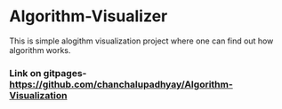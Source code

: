# Algorithm-Visualizer

This is simple alogithm visualization project where one can find out how algorithm works.

### Link on gitpages-https://github.com/chanchalupadhyay/Algorithm-Visualization
